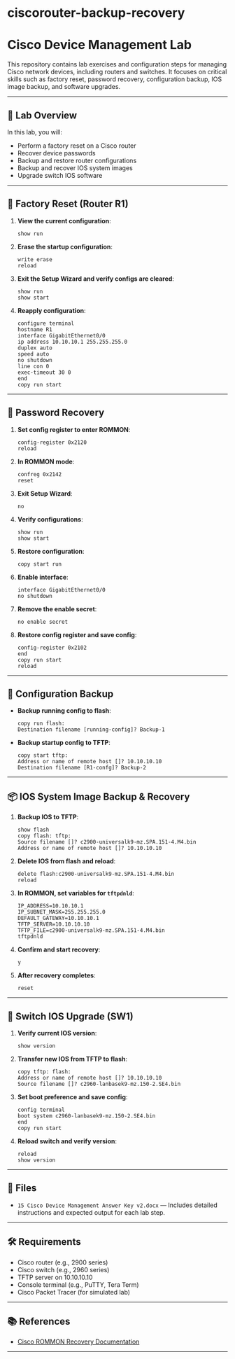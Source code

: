 # ciscorouter-backup-recovery

# Cisco Device Management Lab

This repository contains lab exercises and configuration steps for managing Cisco network devices, including routers and switches. It focuses on critical skills such as factory reset, password recovery, configuration backup, IOS image backup, and software upgrades.

---

## 🧪 Lab Overview

In this lab, you will:

- Perform a factory reset on a Cisco router
- Recover device passwords
- Backup and restore router configurations
- Backup and recover IOS system images
- Upgrade switch IOS software

---

## 🔁 Factory Reset (Router R1)

1. **View the current configuration**:
   ```
   show run
   ```

2. **Erase the startup configuration**:
   ```
   write erase
   reload
   ```

3. **Exit the Setup Wizard and verify configs are cleared**:
   ```
   show run
   show start
   ```

4. **Reapply configuration**:
   ```
   configure terminal
   hostname R1
   interface GigabitEthernet0/0
   ip address 10.10.10.1 255.255.255.0
   duplex auto
   speed auto
   no shutdown
   line con 0
   exec-timeout 30 0
   end
   copy run start
   ```

---

## 🔐 Password Recovery

1. **Set config register to enter ROMMON**:
   ```
   config-register 0x2120
   reload
   ```

2. **In ROMMON mode**:
   ```
   confreg 0x2142
   reset
   ```

3. **Exit Setup Wizard**:
   ```
   no
   ```

4. **Verify configurations**:
   ```
   show run
   show start
   ```

5. **Restore configuration**:
   ```
   copy start run
   ```

6. **Enable interface**:
   ```
   interface GigabitEthernet0/0
   no shutdown
   ```

7. **Remove the enable secret**:
   ```
   no enable secret
   ```

8. **Restore config register and save config**:
   ```
   config-register 0x2102
   end
   copy run start
   reload
   ```

---

## 💾 Configuration Backup

- **Backup running config to flash**:
  ```
  copy run flash:
  Destination filename [running-config]? Backup-1
  ```

- **Backup startup config to TFTP**:
  ```
  copy start tftp:
  Address or name of remote host []? 10.10.10.10
  Destination filename [R1-confg]? Backup-2
  ```

---

## 📦 IOS System Image Backup & Recovery

1. **Backup IOS to TFTP**:
   ```
   show flash
   copy flash: tftp:
   Source filename []? c2900-universalk9-mz.SPA.151-4.M4.bin
   Address or name of remote host []? 10.10.10.10
   ```

2. **Delete IOS from flash and reload**:
   ```
   delete flash:c2900-universalk9-mz.SPA.151-4.M4.bin
   reload
   ```

3. **In ROMMON, set variables for `tftpdnld`**:
   ```
   IP_ADDRESS=10.10.10.1
   IP_SUBNET_MASK=255.255.255.0
   DEFAULT_GATEWAY=10.10.10.1
   TFTP_SERVER=10.10.10.10
   TFTP_FILE=c2900-universalk9-mz.SPA.151-4.M4.bin
   tftpdnld
   ```

4. **Confirm and start recovery**:
   ```
   y
   ```

5. **After recovery completes**:
   ```
   reset
   ```

---

## 🚀 Switch IOS Upgrade (SW1)

1. **Verify current IOS version**:
   ```
   show version
   ```

2. **Transfer new IOS from TFTP to flash**:
   ```
   copy tftp: flash:
   Address or name of remote host []? 10.10.10.10
   Source filename []? c2960-lanbasek9-mz.150-2.SE4.bin
   ```

3. **Set boot preference and save config**:
   ```
   config terminal
   boot system c2960-lanbasek9-mz.150-2.SE4.bin
   end
   copy run start
   ```

4. **Reload switch and verify version**:
   ```
   reload
   show version
   ```

---

## 📂 Files

- `15 Cisco Device Management Answer Key v2.docx` — Includes detailed instructions and expected output for each lab step.

---

## 🛠 Requirements

- Cisco router (e.g., 2900 series)
- Cisco switch (e.g., 2960 series)
- TFTP server on 10.10.10.10
- Console terminal (e.g., PuTTY, Tera Term)
- Cisco Packet Tracer (for simulated lab)

---

## 📚 References

- [Cisco ROMMON Recovery Documentation](http://www.cisco.com/c/en/us/td/docs/routers/access/1900/software/configuration/guide/Software_Configuration/appendixCrommon.html)

---

